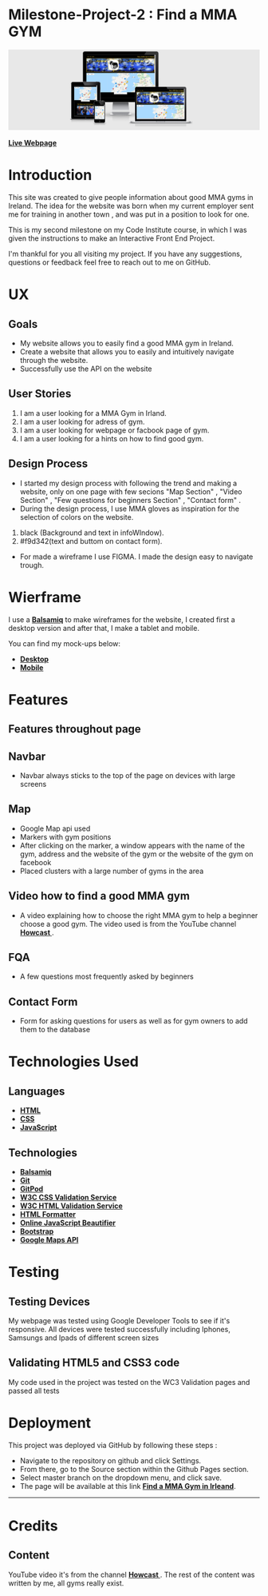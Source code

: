 # Milestone-Project-2 : Find a MMA GYM
![ScreenClip](assets/images/Wireframe/ScreenClip.png)


 __[Live Webpage](https://azimny86.github.io/Milestone-Project-2/)__
# Introduction

This site was created to give people information about good MMA gyms in Ireland. The idea for the website was born when my current employer sent me for training in another town , and was put in a position to look for one.

This is my second milestone on my Code Institute course, in which I was given the instructions to make an Interactive Front End Project.

I'm thankful for you all visiting my project. If you have any suggestions, questions or feedback feel free to reach out to me on GitHub.

# UX

## Goals
* My website allows you to easily find a good MMA gym in Ireland.
* Create a website that allows you to easily and intuitively navigate through the website.
* Successfully use the API on the website   


## User Stories

1. I am a user looking for a MMA Gym in Irland.
2. I am a user looking for adress of gym.
3. I am a user looking for webpage or facbook page of gym.
4. I am a user looking for a hints on how to find good gym.

## Design Process

* I started my design process with following the trend and making a website, only on one page with few secions "Map Section" , "Video Section" , "Few questions for beginners Section" , "Contact form" .
* During the design process, I use MMA gloves as inspiration for the selection of colors on the website.
1. black (Background and text in infoWIndow).
2. #f9d342(text and buttom on contact form).

* For made a wireframe I use FIGMA. I made the design easy to navigate trough. 

# Wierframe
I use a  __[Balsamiq](https://balsamiq.cloud/)__  to make wireframes for the website, I created first a desktop version and after that, I make a tablet and mobile. 

You can find my mock-ups below:
* __[Desktop](assets/images/Wireframe/Desktop.png)__
* __[Mobile](assets/images/Wireframe/Mobile.png)__

# Features

## Features throughout page
## Navbar
* Navbar always sticks to the top of the page on devices with large screens
## Map
* Google Map api used
* Markers with gym positions
* After clicking on the marker, a window appears with the name of the gym, address and the website of the gym or the website of the gym on facebook
* Placed clusters with a large number of gyms in the area

## Video how to find a good MMA gym
* A video explaining how to choose the right MMA gym to help a beginner choose a good gym. The video used is from the YouTube channel __[Howcast ](https://www.youtube.com/c/howcast/featured)__ .
## FQA
* A few questions most frequently asked by beginners
## Contact Form
* Form for asking questions for users as well as for gym owners to add them to the database
# Technologies Used

## Languages
*  __[HTML](https://en.wikipedia.org/wiki/HTML)__ 
*  __[CSS](https://en.wikipedia.org/wiki/CSS)__ 
*  __[JavaScript](https://www.javascript.com/)__ 


## Technologies
*  __[Balsamiq](https://balsamiq.cloud/)__ 
*  __[Git](https://git-scm.com/)__ 
*  __[GitPod](https://www.gitpod.io/)__ 
*  __[W3C CSS Validation Service](https://jigsaw.w3.org/css-validator/)__ 
*  __[W3C HTML Validation Service](https://validator.w3.org/)__ 
*  __[HTML Formatter](https://codebeautify.org/htmlviewer//)__ 
* __[Online JavaScript Beautifier](https://beautifier.io/)__ 
* __[Bootstrap](https://getbootstrap.com/)__
* __[Google Maps API](https://developers.google.com/maps/documentation)__

# Testing

## Testing Devices
My webpage was tested using Google Developer Tools to see if it's responsive. All devices were tested successfully including Iphones, Samsungs and Ipads of different screen sizes
## Validating HTML5 and CSS3 code
My code used in the project was tested on the WC3 Validation pages and passed all tests
# Deployment
This project was deployed via GitHub by following these steps :
* Navigate to the repository on github and click Settings.
* From there, go to the Source section within the Github Pages section.
* Select master branch on the dropdown menu, and click save.
* The page will be available at this link __[Find a MMA Gym in Irleand](https://azimny86.github.io/Milestone-Project-2/)__.
****
# Credits

## Content
YouTube video it's from the channel __[Howcast ](https://www.youtube.com/c/howcast/featured)__ .  The rest of the content was written by me, all gyms really exist.